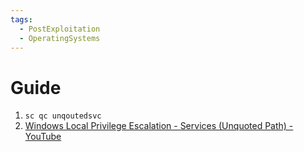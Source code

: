 ```yaml
---
tags:
  - PostExploitation
  - OperatingSystems
---
```


# Guide

1. `sc qc unqoutedsvc`
2. [Windows Local Privilege Escalation - Services (Unquoted Path) - YouTube](https://www.youtube.com/watch?v=b5Tbgl_Nd-g&list=PLjG9EfEtwbvIrGFTx4XctK8IxkUJkAEqP&index=5)